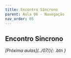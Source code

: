 ```yaml
---
title: Encontro Síncrono
parent: Aula 06 - Navegação
nav_order: 05
---
```


## Encontro Síncrono

<!--
<iframe src="https://drive.google.com/file/d/1sMpo5DaOulULkJXbXr_6TX4ht9xYotZE/preview" width="720" height="480" allow="autoplay"></iframe>
-->


<span class="fs-3 float-right">
<i class="fas fa-download">[Próxima aulas](../07/){: .btn }</i>
</span>
